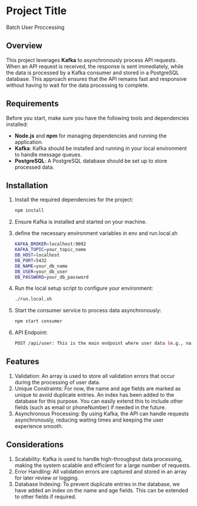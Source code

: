# Project Title
Batch User Proccessing

## Overview

This project leverages **Kafka** to asynchronously process API requests. When an API request is received, the response is sent immediately, while the data is processed by a Kafka consumer and stored in a PostgreSQL database. This approach ensures that the API remains fast and responsive without having to wait for the data processing to complete.

## Requirements

Before you start, make sure you have the following tools and dependencies installed:

- **Node.js** and **npm** for managing dependencies and running the application.
- **Kafka**: Kafka should be installed and running in your local environment to handle message queues.
- **PostgreSQL**: A PostgreSQL database should be set up to store processed data.

## Installation

1. Install the required dependencies for the project:

   ```bash
   npm install
2. Ensure Kafka is installed and started on your machine.
3. define the necessary environment variables in env and run.local.sh
   ```bash
   KAFKA_BROKER=localhost:9092
   KAFKA_TOPIC=your_topic_name
   DB_HOST=localhost
   DB_PORT=5432
   DB_NAME=your_db_name
   DB_USER=your_db_user
   DB_PASSWORD=your_db_password
4. Run the local setup script to configure your environment:

   ```bash
   ./run.local.sh
5. Start the consumer service to process data asynchronously:

   ```bash
   npm start consumer
6. API Endpoint:

   ```bash
   POST /api/user: This is the main endpoint where user data (e.g., name, age) is submitted. The API responds immediately, while the data is asynchronously processed and stored in PostgreSQL.


##  Features
1. Validation: An array is used to store all validation errors that occur during the processing of user data.
2. Unique Constraints: For now, the name and age fields are marked as unique to avoid duplicate entries. An index has been added to the database for this purpose. You can easily extend this to include other fields (such as email or phoneNumber) if needed in the future.
3. Asynchronous Processing: By using Kafka, the API can handle requests asynchronously, reducing waiting times and keeping the user experience smooth.
   
##  Considerations
1. Scalability: Kafka is used to handle high-throughput data processing, making the system scalable and efficient for a large number of requests.
2. Error Handling: All validation errors are captured and stored in an array for later review or logging.
3. Database Indexing: To prevent duplicate entries in the database, we have added an index on the name and age fields. This can be extended to other fields if required.
